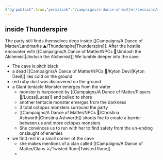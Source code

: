 ```yaml
---
{"dg-publish":true,"permalink":"/campaigns/a-dance-of-matter/sessions/session-1006/"}
---
```



## inside Thunderspire

The party still finds themselves deep inside [[Campaigns/A Dance of Matter/Landmarks ⛰/Thunderspire\|Thunderspire]]. After the hostile encounter with [[Campaigns/A Dance of Matter/NPCs 🤖/Jindosh the Alchemist\|Jindosh the Alchemist]] We tumble deeper into the cave. 

- The cave is pitch black
- a dead [[Campaigns/A Dance of Matter/NPCs 🤖/Kyton Devil\|Kyton Devil]] lies cold on the ground
- red ruby dust was discovered on the ground
- a Giant tentacle Monster emerges from the water
	- monster is harpooned by [[Campaigns/A Dance of Matter/Players 👤/Lucas\|Lucas]] and pulled to shore
	- another tentacle monster emerges from the darkness
	- 3 total octopus monsters surround the party
	- [[Campaigns/A Dance of Matter/NPCs 🤖/Christina Ashworth\|Christina Ashworth]] shoots fire to create a barrier between us and more octopus monsters
	- She convinces us to run with her to find safety from the un-ending onslaught of enemies 
- we find rest in a small corner of the cave
	- she makes mentions of a clan called [[Campaigns/A Dance of Matter/Clans ⚔/Twisted Rune\|Twisted Rune]]
	- 